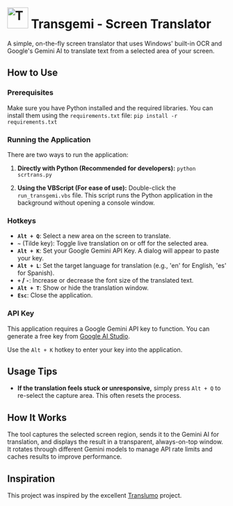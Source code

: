 # <img src="Transgemi.ico" alt="Transgemi Icon" width="48"> Transgemi - Screen Translator

A simple, on-the-fly screen translator that uses Windows' built-in OCR and Google's Gemini AI to translate text from a selected area of your screen.

## How to Use

### Prerequisites
Make sure you have Python installed and the required libraries. You can install them using the `requirements.txt` file:
`pip install -r requirements.txt`

### Running the Application
There are two ways to run the application:

1.  **Directly with Python (Recommended for developers):**
    `python scrtrans.py`

2.  **Using the VBScript (For ease of use):**
    Double-click the `run_transgemi.vbs` file. This script runs the Python application in the background without opening a console window.

### Hotkeys
-   **`Alt + Q`**: Select a new area on the screen to translate.
-   **`~`** (Tilde key): Toggle live translation on or off for the selected area.
-   **`Alt + K`**: Set your Google Gemini API Key. A dialog will appear to paste your key.
-   **`Alt + L`**: Set the target language for translation (e.g., 'en' for English, 'es' for Spanish).
-   **`+` / `-`**: Increase or decrease the font size of the translated text.
-   **`Alt + T`**: Show or hide the translation window.
-   **`Esc`**: Close the application.

### API Key
This application requires a Google Gemini API key to function. You can generate a free key from [Google AI Studio](https://aistudio.google.com/app/apikey).

Use the `Alt + K` hotkey to enter your key into the application.

## Usage Tips
- **If the translation feels stuck or unresponsive,** simply press `Alt + Q` to re-select the capture area. This often resets the process.

## How It Works
The tool captures the selected screen region, sends it to the Gemini AI for translation, and displays the result in a transparent, always-on-top window. It rotates through different Gemini models to manage API rate limits and caches results to improve performance.

## Inspiration
This project was inspired by the excellent [Translumo](https://github.com/Danily07/Translumo) project. 